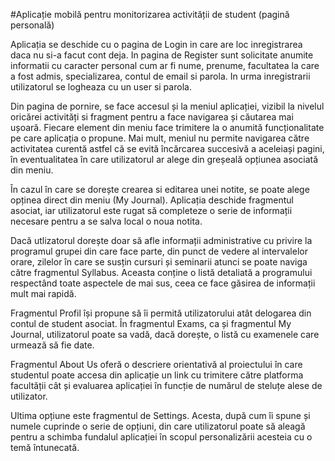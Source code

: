 #Aplicație mobilă pentru monitorizarea activității de student (pagină personală)

Aplicația se deschide cu o pagina de Login in care are loc inregistrarea daca nu si-a facut cont deja. In pagina de Register sunt solicitate anumite informatii cu caracter personal cum ar fi nume, prenume, facultatea la care a fost admis, specializarea, contul de email si parola. In urma inregistrarii utilizatorul se logheaza cu un user si parola.

Din pagina de pornire, se face accesul și la meniul aplicației, vizibil la nivelul oricărei activități si fragment pentru a face navigarea și căutarea mai ușoară. Fiecare element din meniu face trimitere la o anumită funcționalitate pe care aplicația o propune. Mai mult, meniul nu permite navigarea către activitatea curentă astfel că se evită încărcarea succesivă a aceleiași pagini, în eventualitatea în care utilizatorul ar alege din greșeală opțiunea asociată din meniu.

În cazul în care se dorește crearea si editarea unei notite, se poate alege opținea direct din meniu (My Journal). Aplicația deschide fragmentul asociat, iar utilizatorul este rugat să completeze o serie de informații necesare pentru a se salva local o noua notita.

Dacă utlizatorul dorește doar să afle informații administrative cu privire la programul grupei din care face parte, din punct de vedere al intervalelor orare, zilelor în care se susțin cursuri și seminarii atunci se poate naviga către fragmentul Syllabus. Aceasta conține o listă detaliată a programului respectând toate aspectele de mai sus, ceea ce face găsirea de informații mult mai rapidă. 

Fragmentul Profil își propune să îi permită utilizatorului atât delogarea din contul de student asociat.
În fragmentul Exams, ca și fragmentul My Journal, utilizatorul poate sa vadă, dacă dorește, o listă cu examenele care urmează să fie date. 

Fragmentul About Us oferă o descriere orientativă al proiectului în care studentul poate accesa din aplicație un link cu trimitere către platforma facultății cât și evaluarea aplicației în funcție de numărul de steluțe alese de utilizator.

Ultima opțiune este fragmentul de Settings. Acesta, după cum îi spune și numele cuprinde o serie de opțiuni, din care utilizatorul poate să aleagă pentru a schimba fundalul aplicației în scopul personalizării acesteia cu o temă întunecată.
